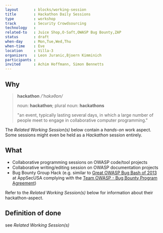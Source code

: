 ```yaml
---
layout       : blocks/working-session
title        : Hackathon Daily Sessions
type         : workshop
track        : Security Crowdsourcing
technology   :
related-to   : Juice Shop,O-Saft,OWASP Bug Bounty,ZAP
status       : draft
when-day     : Mon,Tue,Wed,Thu
when-time    : Eve
location     : Villa-3
organizers   : Leon Juranic,Bjoern Kimminich
participants :
invited      : Achim Hoffmann, Simon Bennetts
---
```


## Why

> **hackathon** _/'hakəθɒn/_
>
> noun: **hackathon**; plural noun: **hackathons**
>
> "an event, typically lasting several days, in which a large number of people meet to engage in collaborative computer programming."

The _Related Working Session(s)_ below contain a _hands-on_ work aspect. Some sessions might even be held as a _Hackathon_ session entirely.

## What

* Collaborative programming sessions on OWASP code/tool projects
* Collaborative writing/editing session on OWASP documentation projects
* Bug Bounty Group Hack (e.g. similar to [Great OWASP Bug Bash of 2013](http://2013.appsecusa.org/2013/activities/bug-bounty-group-hack/index.html) at AppSecUSA complying with the [Team OWASP - Bug Bounty Program Agreement](https://docs.google.com/document/d/1rRZ--hH417l1RiIzsXY8PAOjnjEo4fBRZSL-t4U-uJA/edit))

Refer to the _Related Working Session(s)_ below for information about their hackathon-aspect.

## Definition of done

see _Related Working Session(s)_
